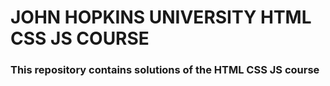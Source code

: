 # JOHN HOPKINS UNIVERSITY HTML CSS JS COURSE
### This repository contains solutions of the HTML CSS JS course


